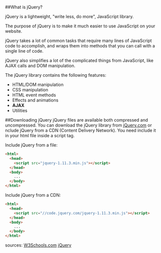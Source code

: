 ##What is jQuery?

jQuery is a lightweight, "write less, do more", JavaScript library.

The purpose of jQuery is to make it much easier to use JavaScript on your website.

jQuery takes a lot of common tasks that require many lines of JavaScript code to accomplish, and wraps them into methods that you can call with a single line of code.

jQuery also simplifies a lot of the complicated things from JavaScript, like AJAX calls and DOM manipulation.

The jQuery library contains the following features:

- HTML/DOM manipulation
- CSS manipulation
- HTML event methods
- Effects and animations
- **AJAX**
- Utilities

##Downloading jQuery
jQuery files are available both compressed and uncompressed. You can download the jQuery library from [jQuery.com](http://jquery.com/download) or nclude jQuery from a CDN (Content Delivery Network). You need include it in your html file inside a script tag.

Include jQuery from a file:
```HTML
<html>
  <head>
    <script src="jquery-1.11.3.min.js"></script>
  </head>
  <body>
    ...
  </body>
</html>
```
Include jQuery from a CDN:
```html
<html>
  <head>
    <script src="//code.jquery.com/jquery-1.11.3.min.js"></script>
  </head>
  <body>
    ...
  </body>
</html>
```

sources:
[W3Schools.com](http://www.w3schools.com/jquery/jquery_intro.asp)
[jQuery](http://jquery.com)